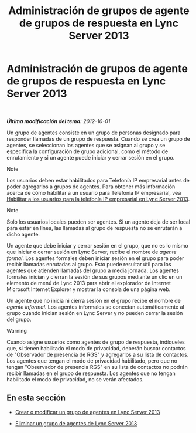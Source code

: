 ﻿---
title: Administración de grupos de agente de grupos de respuesta en Lync Server 2013
TOCTitle: Administración de grupos de agente de grupos de respuesta en Lync Server 2013
ms:assetid: 36084cdc-38f1-4c45-922f-f81c7e86210c
ms:mtpsurl: https://technet.microsoft.com/es-es/library/Gg520976(v=OCS.15)
ms:contentKeyID: 48274926
ms.date: 01/07/2017
mtps_version: v=OCS.15
ms.translationtype: HT
---

# Administración de grupos de agente de grupos de respuesta en Lync Server 2013

 

_**Última modificación del tema:** 2012-10-01_

Un grupo de agentes consiste en un grupo de personas designado para responder llamadas de un grupo de respuesta. Cuando se crea un grupo de agentes, se seleccionan los agentes que se asignan al grupo y se especifica la configuración de grupo adicional, como el método de enrutamiento y si un agente puede iniciar y cerrar sesión en el grupo.


> [!NOTE]
> Los usuarios deben estar habilitados para Telefonía IP empresarial antes de poder agregarlos a grupos de agentes. Para obtener más información acerca de cómo habilitar a un usuario para Telefonía IP empresarial, vea <A href="lync-server-2013-enable-users-for-enterprise-voice.md">Habilitar a los usuarios para la telefonía IP empresarial en Lync Server 2013</A>.




> [!NOTE]
> Solo los usuarios locales pueden ser agentes. Si un agente deja de ser local para estar en línea, las llamadas al grupo de respuesta no se enrutarán a dicho agente.



Un agente que debe iniciar y cerrar sesión en el grupo, que no es lo mismo que iniciar o cerrar sesión en Lync Server, recibe el nombre de *agente formal*. Los agentes formales deben iniciar sesión en el grupo para poder recibir llamadas enrutadas al grupo. Esto puede resultar útil para los agentes que atienden llamadas del grupo a media jornada. Los agentes formales inician y cierran la sesión de sus grupos mediante un clic en un elemento de menú de Lync 2013 para abrir el explorador de Internet Microsoft Internet Explorer y mostrar la consola de una página web.

Un agente que no inicia ni cierra sesión en el grupo recibe el nombre de *agente informal*. Los agentes informales se conectan automáticamente al grupo cuando inician sesión en Lync Server y no pueden cerrar la sesión del grupo.

> [!WARNING]  
> Cuando asigne usuarios como agentes de grupo de respuesta, indíqueles que, si tienen habilitado el modo de privacidad, deberán buscar contactos de &quot;Observador de presencia de RGS&quot; y agregarlos a su lista de contactos. Los agentes que tengan el modo de privacidad habilitado, pero que no tengan &quot;Observador de presencia RGS&quot; en su lista de contactos no podrán recibir llamadas en el grupo de respuesta. Los agentes que no tengan habilitado el modo de privacidad, no se verán afectados.



## En esta sección

  - [Crear o modificar un grupo de agentes en Lync Server 2013](lync-server-2013-create-or-modify-an-agent-group.md)

  - [Eliminar un grupo de agentes de Lync Server 2013](lync-server-2013-delete-an-agent-group.md)

